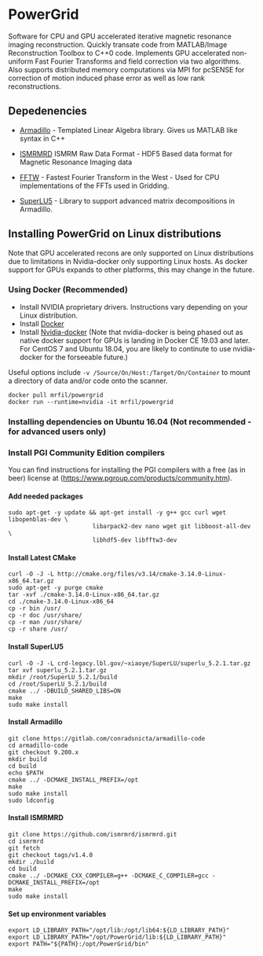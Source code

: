 # PowerGrid

Software for CPU and GPU accelerated iterative magnetic resonance imaging reconstruction. Quickly transate code from MATLAB/Image Reconstruction Toolbox to C++0 code. Implements GPU accelerated non-uniform Fast Fourier Transforms and field correction via two algorithms. Also supports distributed memory computations via MPI for pcSENSE for correction of motion induced phase error as well as low rank reconstructions.

## Depedenencies 
*   [Armadillo](http://arma.sourceforge.net) - Templated Linear Algebra library. Gives us MATLAB like syntax in C++

*   [ISMRMRD](http://ismrmrd.github.io) ISMRM Raw Data Format - HDF5 Based data format for Magnetic Resonance Imaging data

*   [FFTW](http://www.fftw.org) - Fastest Fourier Transform in the West - Used for CPU implementations of the FFTs used in Gridding.

*   [SuperLU5](https://github.com/xiaoyeli/superlu) - Library to support advanced matrix decompositions in Armadillo.

## Installing PowerGrid on Linux distributions
Note that GPU accelerated recons are only supported on Linux distributions due to limitations in Nvidia-docker only supporting Linux hosts. As docker support for GPUs expands to other platforms, this may change in the future.

### Using Docker (Recommended)

* 	Install NVIDIA proprietary drivers. Instructions vary depending on your Linux distribution.
* 	Install [Docker](https://docs.docker.com/install/linux/docker-ce/ubuntu)
* 	Install [Nvidia-docker](https://github.com/NVIDIA/nvidia-docker) (Note that nvidia-docker is being phased out as native docker support for GPUs is landing in Docker CE 19.03 and later. For CentOS 7 and Ubuntu 18.04, you are likely to continute to use nvidia-docker for the forseeable future.)

Useful options include `-v /Source/On/Host:/Target/On/Container` to mount a directory of data and/or code onto the scanner.

```shell
docker pull mrfil/powergrid
docker run --runtime=nvidia -it mrfil/powergrid
```

### Installing dependencies on Ubuntu 16.04 (Not recommended - for advanced users only)

### Install PGI Community Edition compilers

You can find instructions for installing the PGI compilers with a free (as in beer) license at (https://www.pgroup.com/products/community.htm).

#### Add needed packages
```shell
sudo apt-get -y update && apt-get install -y g++ gcc curl wget libopenblas-dev \
						libarpack2-dev nano wget git libboost-all-dev \
						libhdf5-dev libfftw3-dev
```
#### Install Latest CMake
```shell
curl -O -J -L http://cmake.org/files/v3.14/cmake-3.14.0-Linux-x86_64.tar.gz
sudo apt-get -y purge cmake
tar -xvf ./cmake-3.14.0-Linux-x86_64.tar.gz
cd ./cmake-3.14.0-Linux-x86_64
cp -r bin /usr/
cp -r doc /usr/share/
cp -r man /usr/share/
cp -r share /usr/
```

#### Install SuperLU5
```shell
curl -O -J -L crd-legacy.lbl.gov/~xiaoye/SuperLU/superlu_5.2.1.tar.gz
tar xvf superlu_5.2.1.tar.gz
mkdir /root/SuperLU_5.2.1/build
cd /root/SuperLU_5.2.1/build
cmake ../ -DBUILD_SHARED_LIBS=ON
make
sudo make install
```

#### Install Armadillo
```shell
git clone https://gitlab.com/conradsnicta/armadillo-code
cd armadillo-code
git checkout 9.200.x
mkdir build
cd build
echo $PATH
cmake ../ -DCMAKE_INSTALL_PREFIX=/opt
make
sudo make install
sudo ldconfig
```


#### Install ISMRMRD 
```shell
git clone https://github.com/ismrmrd/ismrmrd.git
cd ismrmrd
git fetch
git checkout tags/v1.4.0
mkdir ./build
cd build
cmake ../ -DCMAKE_CXX_COMPILER=g++ -DCMAKE_C_COMPILER=gcc -DCMAKE_INSTALL_PREFIX=/opt
make
sudo make install
```

#### Set up environment variables
```shell
export LD_LIBRARY_PATH="/opt/lib:/opt/lib64:${LD_LIBRARY_PATH}"
export LD_LIBRARY_PATH="/opt/PowerGrid/lib:${LD_LIBRARY_PATH}"
export PATH="${PATH}:/opt/PowerGrid/bin"
```

